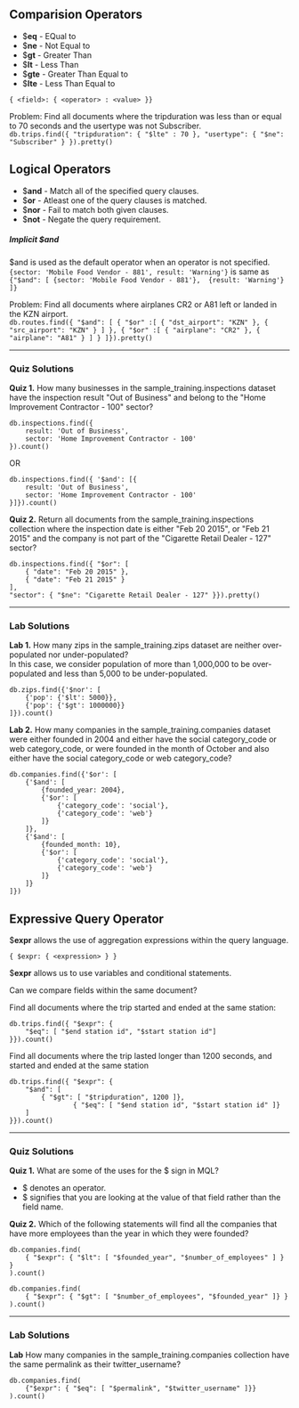 ## Comparision Operators

- $__eq__   - EQual to
- $__ne__   - Not Equal to
- $__gt__   - Greater Than
- $__lt__   - Less Than
- $__gte__  - Greater Than Equal to
- $__lte__  - Less Than Equal to

`{ <field>: { <operator> : <value> }}`
   
Problem: Find all documents where the tripduration was less than or equal to 70 seconds and the usertype was not Subscriber.<br>
`db.trips.find({ "tripduration": { "$lte" : 70 },
                "usertype": { "$ne": "Subscriber" } }).pretty()`


## Logical Operators

- $__and__  - Match all of the specified query clauses.
- $__or__   - Atleast one of the query clauses is matched.
- $__nor__  - Fail to match both given clauses.
- $__not__  - Negate the query requirement.

##### Implicit $and
$and is used as the default operator when an operator is not specified.<br>
`{sector: 'Mobile Food Vendor - 881', result: 'Warning'}` is same as<br>
`{"$and": [
    {sector: 'Mobile Food Vendor - 881'}, 
    {result: 'Warning'}
]}`

Problem: Find all documents where airplanes CR2 or A81 left or landed in the KZN airport.<br>
`db.routes.find({ "$and": [ { "$or" :[ { "dst_airport": "KZN" },
                                    { "src_airport": "KZN" }
                                  ] },
                          { "$or" :[ { "airplane": "CR2" },
                                     { "airplane": "A81" } ] }
                         ]}).pretty()`


------------------------------------------------------------------------------------------

### Quiz Solutions

**Quiz 1.** How many businesses in the sample_training.inspections dataset have the inspection result "Out of Business" and belong to the "Home Improvement Contractor - 100" sector?<br>
```
db.inspections.find({
	result: 'Out of Business', 
	sector: 'Home Improvement Contractor - 100'
}).count()
```
OR <br>
```
db.inspections.find({ '$and': [{
	result: 'Out of Business', 
	sector: 'Home Improvement Contractor - 100'
}]}).count()
```


**Quiz 2.** Return all documents from the sample_training.inspections collection where the inspection date is either "Feb 20 2015", or "Feb 21 2015" and the company is not part of the "Cigarette Retail Dealer - 127" sector?<br>
```
db.inspections.find({ "$or": [ 
	{ "date": "Feb 20 2015" },
	{ "date": "Feb 21 2015" } 
],
"sector": { "$ne": "Cigarette Retail Dealer - 127" }}).pretty()
```


------------------------------------------------------------------------------------------

### Lab Solutions

**Lab 1.** How many zips in the sample_training.zips dataset are neither over-populated nor under-populated? <br>
 In this case, we consider population of more than 1,000,000 to be over- populated and less than 5,000 to be under-populated.<br>
```
db.zips.find({'$nor': [
	{'pop': {'$lt': 5000}}, 
	{'pop': {'$gt': 1000000}}
]}).count()
```
 
 **Lab 2.** How many companies in the sample_training.companies dataset were either founded in 2004 and either have the social category_code or web category_code,
or were founded in the month of October and also either have the social category_code or web category_code?<br>
```
db.companies.find({'$or': [
	{'$and': [
		{founded_year: 2004}, 
		{'$or': [
			{'category_code': 'social'}, 
			{'category_code': 'web'}
		]}
	]},
	{'$and': [
		{founded_month: 10}, 
		{'$or': [
			{'category_code': 'social'}, 
			{'category_code': 'web'}
		]}
	]}
]})
```

## Expressive Query Operator

$__expr__ allows the use of aggregation expressions within the query language.

`{ $expr: { <expression> } }`

$__expr__ allows us to use variables and conditional statements.

Can we compare fields within the same document?

Find all documents where the trip started and ended at the same station:
```
db.trips.find({ "$expr": { 
	"$eq": [ "$end station id", "$start station id"] 
}}).count()
```

Find all documents where the trip lasted longer than 1200 seconds, and started and ended at the same station
```
db.trips.find({ "$expr": { 
	"$and": [ 
		{ "$gt": [ "$tripduration", 1200 ]},
                { "$eq": [ "$end station id", "$start station id" ]}
	]
}}).count()
```

------------------------------------------------------------------------------------------

### Quiz Solutions

**Quiz 1.** What are some of the uses for the $ sign in MQL?
- $ denotes an operator.
- $ signifies that you are looking at the value of that field rather than the field name.

**Quiz 2.** Which of the following statements will find all the companies that have more employees than the year in which they were founded?
```
db.companies.find(
    { "$expr": { "$lt": [ "$founded_year", "$number_of_employees" ] } }
).count()
```
```
db.companies.find(
    { "$expr": { "$gt": [ "$number_of_employees", "$founded_year" ]} }
).count()
```

------------------------------------------------------------------------------------------

### Lab Solutions

**Lab** How many companies in the sample_training.companies collection have the same permalink as their twitter_username?
```
db.companies.find(
	{"$expr": { "$eq": [ "$permalink", "$twitter_username" ]}}
).count()
```
